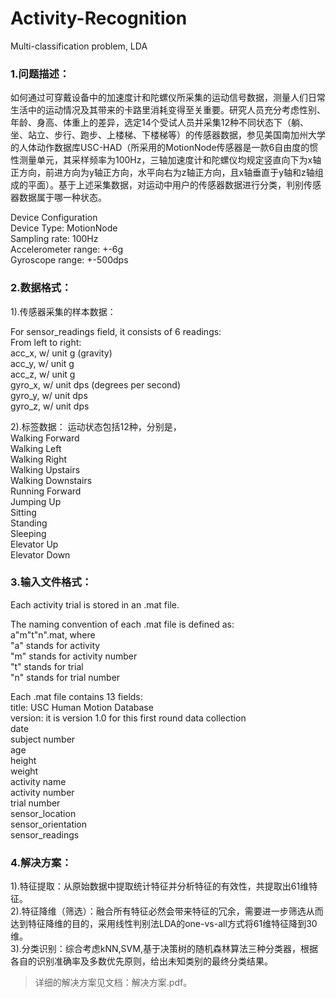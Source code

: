 # Activity-Recognition
Multi-classification problem, LDA 
### 1.问题描述：
如何通过可穿戴设备中的加速度计和陀螺仪所采集的运动信号数据，测量人们日常生活中的运动情况及其带来的卡路里消耗变得至关重要。研究人员充分考虑性别、年龄、身高、体重上的差异，选定14个受试人员并采集12种不同状态下（躺、坐、站立、步行、跑步、上楼梯、下楼梯等）的传感器数据，参见美国南加州大学的人体动作数据库USC-HAD（所采用的MotionNode传感器是一款6自由度的惯性测量单元，其采样频率为100Hz，三轴加速度计和陀螺仪均规定竖直向下为x轴正方向，前进方向为y轴正方向，水平向右为z轴正方向，且x轴垂直于y轴和z轴组成的平面）。基于上述采集数据，对运动中用户的传感器数据进行分类，判别传感器数据属于哪一种状态。
 
Device Configuration<br>
Device Type: MotionNode<br>
Sampling rate: 100Hz<br>
Accelerometer range: +-6g<br>
Gyroscope range: +-500dps<br>

### 2.数据格式：

1).传感器采集的样本数据：

For sensor_readings field, it consists of 6 readings:<br>
From left to right:<br>
acc_x, w/ unit g (gravity)<br>
acc_y, w/ unit g<br>
acc_z, w/ unit g<br>
gyro_x, w/ unit dps (degrees per second)<br>
gyro_y, w/ unit dps<br>
gyro_z, w/ unit dps<br>

2).标签数据：
运动状态包括12种，分别是，<br>
Walking Forward<br>
Walking Left<br>
Walking Right<br>
Walking Upstairs<br>
Walking Downstairs<br>
Running Forward<br>
Jumping Up<br>
Sitting<br>
Standing<br>
Sleeping<br>
Elevator Up<br>
Elevator Down<br>

### 3.输入文件格式：
Each activity trial is stored in an .mat file.<br>

The naming convention of each .mat file is defined as:<br>
a"m"t"n".mat, where<br>
"a" stands for activity<br>
"m" stands for activity number<br>
"t" stands for trial<br>
"n" stands for trial number<br>
 
Each .mat file contains 13 fields:<br>
title: USC Human Motion Database<br>
version: it is version 1.0 for this first round data collection<br>
date<br>
subject number<br>
age<br>
height<br>
weight<br>
activity name<br>
activity number<br>
trial number<br>
sensor_location<br>
sensor_orientation<br>
sensor_readings<br>

### 4.解决方案：
1).特征提取：从原始数据中提取统计特征并分析特征的有效性，共提取出61维特征。<br>
2).特征降维（筛选）：融合所有特征必然会带来特征的冗余，需要进一步筛选从而达到特征降维的目的，采用线性判别法LDA的one-vs-all方式将61维特征降到30维。<br>
3).分类识别：综合考虑kNN,SVM,基于决策树的随机森林算法三种分类器，根据各自的识别准确率及多数优先原则，给出未知类别的最终分类结果。<br>
>详细的解决方案见文档：解决方案.pdf。
